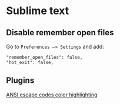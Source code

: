 # Sublime text

## Disable remember open files
Go to `Preferences –> Settings` and add:
```
"remember_open_files": false,
"hot_exit": false,
````
## Plugins
[ANSI escape codes color highlighting](https://github.com/aziz/SublimeANSI)
